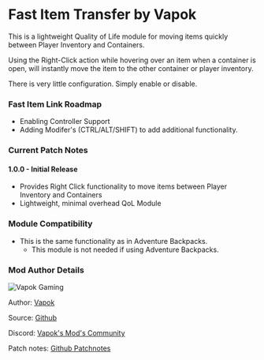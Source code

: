 # Fast Item Transfer by Vapok

This is a lightweight Quality of Life module for moving items quickly between Player Inventory and Containers.

Using the Right-Click action while hovering over an item when a container is open, will instantly move the item to the other container or player inventory.

There is very little configuration. Simply enable or disable.

### Fast Item Link Roadmap
* Enabling Controller Support
* Adding Modifer's (CTRL/ALT/SHIFT) to add additional functionality.

### Current Patch Notes
#### 1.0.0 - Initial Release
* Provides Right Click functionality to move items between Player Inventory and Containers
* Lightweight, minimal overhead QoL Module

### Module Compatibility
* This is the same functionality as in Adventure Backpacks. 
  * This module is not needed if using Adventure Backpacks.

### Mod Author Details
![Vapok Gaming](https://avatars.githubusercontent.com/u/1264136?s=180&v=4)

Author: [Vapok](https://github.com/Vapok)

Source: [Github](https://github.com/Vapok/FastItemTransfer)

Discord: [Vapok's Mod's Community](https://discord.gg/5YAJkRFBXt)

Patch notes: [Github Patchnotes](https://github.com/Vapok/FastItemTransfer/blob/main/PATCHNOTES.md)


